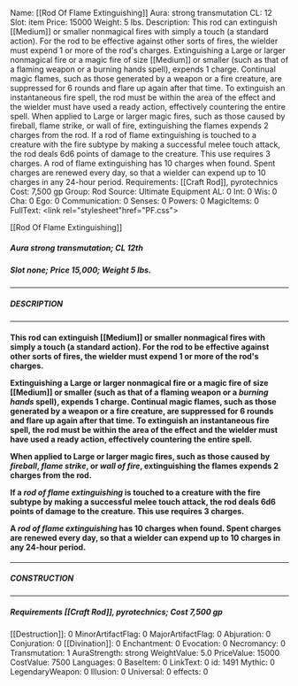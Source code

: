 Name: [[Rod Of Flame Extinguishing]]
Aura: strong transmutation
CL: 12
Slot: item
Price: 15000
Weight: 5 lbs.
Description: This rod can extinguish [[Medium]] or smaller nonmagical fires with simply a touch (a standard action). For the rod to be effective against other sorts of fires, the wielder must expend 1 or more of the rod's charges. Extinguishing a Large or larger nonmagical fire or a magic fire of size [[Medium]] or smaller (such as that of a flaming weapon or a burning hands spell), expends 1 charge. Continual magic flames, such as those generated by a weapon or a fire creature, are suppressed for 6 rounds and flare up again after that time. To extinguish an instantaneous fire spell, the rod must be within the area of the effect and the wielder must have used a ready action, effectively countering the entire spell. When applied to Large or larger magic fires, such as those caused by fireball, flame strike, or wall of fire, extinguishing the flames expends 2 charges from the rod. If a rod of flame extinguishing is touched to a creature with the fire subtype by making a successful melee touch attack, the rod deals 6d6 points of damage to the creature. This use requires 3 charges. A rod of flame extinguishing has 10 charges when found. Spent charges are renewed every day, so that a wielder can expend up to 10 charges in any 24-hour period.
Requirements: [[Craft Rod]], pyrotechnics
Cost: 7,500 gp
Group: Rod
Source: Ultimate Equipment
AL: 0
Int: 0
Wis: 0
Cha: 0
Ego: 0
Communication: 0
Senses: 0
Powers: 0
MagicItems: 0
FullText: <link rel="stylesheet"href="PF.css"><div class="heading"><p class="alignleft">[[Rod Of Flame Extinguishing]]</p><div style="clear: both;"></div></div><div><h5><b>Aura </b>strong transmutation; <b>CL </b>12th</h5><h5><b>Slot </b>none; <b>Price </b>15,000; <b>Weight </b>5 lbs.</h5></div><hr/><div><h5><b>DESCRIPTION</b></h5></div><hr/><div><h4><p>This rod can extinguish [[Medium]] or smaller nonmagical fires with simply a touch (a standard action). For the rod to be effective against other sorts of fires, the wielder must expend 1 or more of the rod's charges. </p><p>Extinguishing a Large or larger nonmagical fire or a magic fire of size [[Medium]] or smaller (such as that of a flaming weapon or a <i>burning hands</i> spell), expends 1 charge. Continual magic flames, such as those generated by a weapon or a fire creature, are suppressed for 6 rounds and flare up again after that time. To extinguish an instantaneous fire spell, the rod must be within the area of the effect and the wielder must have used a ready action, effectively countering the entire spell. </p><p>When applied to Large or larger magic fires, such as those caused by <i>fireball</i>, <i>flame strike</i>, or <i>wall of fire</i>, extinguishing the flames expends 2 charges from the rod. </p><p>If a <i>rod of flame extinguishing</i> is touched to a creature with the fire subtype by making a successful melee touch attack, the rod deals 6d6 points of damage to the creature. This use requires 3 charges. </p><p>A <i>rod of flame extinguishing</i> has 10 charges when found. Spent charges are renewed every day, so that a wielder can expend up to 10 charges in any 24-hour period.</p></h4></div><hr/><div><h5><b>CONSTRUCTION</b></h5></div><hr/><div><h5><b>Requirements </b>[[Craft Rod]], <i>pyrotechnics</i>; <b>Cost </b>7,500 gp</h5></div>
[[Destruction]]: 0
MinorArtifactFlag: 0
MajorArtifactFlag: 0
Abjuration: 0
Conjuration: 0
[[Divination]]: 0
Enchantment: 0
Evocation: 0
Necromancy: 0
Transmutation: 1
AuraStrength: strong
WeightValue: 5.0
PriceValue: 15000
CostValue: 7500
Languages: 0
BaseItem: 0
LinkText: 0
id: 1491
Mythic: 0
LegendaryWeapon: 0
Illusion: 0
Universal: 0
effects: 0
